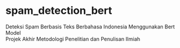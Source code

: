 # spam_detection_bert
Deteksi Spam Berbasis Teks Berbahasa Indonesia Menggunakan Bert Model <br>
Projek Akhir Metodologi Penelitian dan Penulisan Ilmiah
